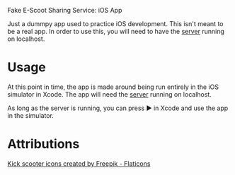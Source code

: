 Fake E-Scoot Sharing Service: iOS App

Just a dummpy app used to practice iOS development. This isn't meant to be a
real app. In order to use this, you will need to have the
[server](https://github.com/WyattGosling/fakescooter-server) running on
localhost.

# Usage

At this point in time, the app is made around being run entirely in the iOS
simulator in Xcode. The app will need the
[server](https://github.com/WyattGosling/fakescooter-server) running on
localhost.

As long as the server is running, you can press ▶️ in Xcode and use the app in
the simulator.

# Attributions
[Kick scooter icons created by Freepik - Flaticons](https://www.flaticon.com/free-icons/kick-scooter) 
